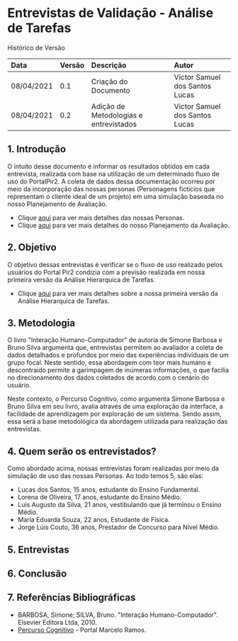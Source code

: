 # Entrevistas de Validação - Análise de Tarefas 

Histórico de Versão 

| Data | Versão | Descrição | Autor |
| :--- | :--- | :--- | :--- |
| 08/04/2021 | 0.1 | Criação do Documento | Victor Samuel dos Santos Lucas |
| 08/04/2021 | 0.2 | Adição de Metodologias e entrevistados | Victor Samuel dos Santos Lucas |


## 1. Introdução 

O intuito desse documento é informar os resultados obtidos em cada entrevista, realizada com base na utilização de um determinado fluxo de uso do PortalPir2. A coleta de dados dessa documentação ocorreu por meio da incorporação das nossas personas (Personagens fictícios que representam o cliente ideal de um projeto) em uma simulação baseada no nosso Planejamento de Avaliação. 

- Clique [aqui](https://github.com/Interacao-Humano-Computador/2020.2-forumPiR2/blob/main/docs/ponto_controle2/analise_de_requisitos/personas.md) para ver mais detalhes das nossas Personas.
- Clique [aqui](https://github.com/Interacao-Humano-Computador/2020.2-forumPiR2/blob/reestruturar-analise-de-tarefas/docs/ponto_controle4/analise_de_tarefas/planejamento_de_avaliacao.md) para ver mais detalhes do nosso Planejamento da Avaliação.

## 2. Objetivo

O objetivo dessas entrevistas é verificar se o fluxo de uso realizado pelos usuários do Portal Pir2 condizia com a previsão realizada em nossa primeira versão da Análise Hierarquica de Tarefas. 

- Clique [aqui](https://github.com/Interacao-Humano-Computador/2020.2-forumPiR2/blob/reestruturar-analise-de-tarefas/docs/ponto_controle2/analise_de_requisitos/hta.md) para ver mais detalhes sobre a nossa primeira versão da Análise Hierarquica de Tarefas.

## 3. Metodologia 

O livro "Interação Humano-Computador" de autoria de Simone Barbosa e Bruno Silva argumenta que, entrevistas permitem ao avaliador a coleta de dados detalhados e profundos por meio das experiências individuais de um grupo focal. Neste sentido, essa abordagem com teor mais humano e descontraído permite a garimpagem de inúmeras informações, o que facilia no direcionamento dos dados coletados de acordo com o cenário do usuário. 

Neste contexto, o Percurso Cognitivo, como argumenta Simone Barbosa e Bruno Silva em seu livro, avalia através de uma exploração da interface, a facilidade de aprendizagem por exploração de um sistema. Sendo assim, essa será a base metodológica da abordagem utilizada para realização das entrevistas.
## 4. Quem serão os entrevistados?

Como abordado acima, nossas entrevistas foram realizadas por meio da simulação de uso das nossas Personas. Ao todo temos 5, são elas: 
-  Lucas dos Santos, 15 anos, estudante do Ensino Fundamental.
-  Lorena de Oliveira, 17 anos, estudante do Ensino Médio.
-  Luis Augusto da Silva, 21 anos, vestibulando que já terminou o Ensino Médio.
-  Maria Eduarda Souza, 22 anos, Estudante de Física.
-  Jorge Lúis Couto, 36 anos, Prestador de Concurso para Nível Médio. 

## 5. Entrevistas

## 6. Conclusão

## 7. Referências Bibliográficas
- BARBOSA, Simone; SILVA, Bruno. "Interação Humano-Computador". Elsevier Editora Ltda, 2010.
- [Percurso Cognitivo](http://www.marceloramos.com.br/publicacao/65#:~:text=O%20Percurso%20Cognitivo%2C%20baseado%20na,necess%C3%A1rios%20para%20realizar%20a%20tarefa.) - Portal Marcelo Ramos.